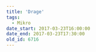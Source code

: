 ```yaml
---
title: 'Drage'
tags:
  - Mikro
date_start: 2017-03-23T16:00:00
date_end: 2017-03-23T17:30:00
old_id: 6716
---
```

